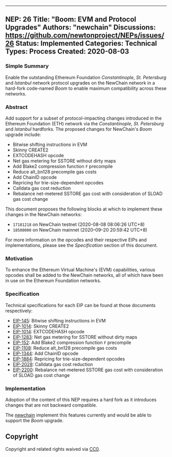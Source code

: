 
---
NEP: 26
Title: "Boom: EVM and Protocol Upgrades"
Authors: "newchain"
Discussions: https://github.com/newtonproject/NEPs/issues/26
Status: Implemented
Categories: Technical
Types: Process
Created: 2020-08-03
---

### Simple Summary

Enable the outstanding Ethereum Foundation _Constantinople_, _St. Petersburg_ and _Istanbul_ network protocol upgrades on the NewChain network in a hard-fork code-named _Boom_ to enable maximum compatibility across these networks.

### Abstract

Add support for a subset of protocol-impacting changes introduced in the Ethereum Foundation (ETH) network via the _Constantinople_, _St. Petersburg_ and _Istanbul_ hardforks. The proposed changes for NewChain's _Boom_ upgrade include:

- Bitwise shifting instructions in EVM
- Skinny CREATE2
- EXTCODEHASH opcode
- Net gas metering for SSTORE without dirty maps
- Add Blake2 compression function `F` precompile
- Reduce alt_bn128 precompile gas costs
- Add ChainID opcode
- Repricing for trie-size-dependent opcodes
- Calldata gas cost reduction
- Rebalance net-metered SSTORE gas cost with consideration of SLOAD gas cost change

This document proposes the following blocks at which to implement these changes in the NewChain networks:

- `17181218` on NewChain testnet (2020-08-08 08:06:26 UTC+8)
- `18500000` on NewChain mainnet (2020–09–20 20:59:42 UTC+8)

For more information on the opcodes and their respective EIPs and implementations, please see the _Specification_ section of this document.

### Motivation

To enhance the Ethereum Virtual Machine's (EVM) capabilities, various opcodes shall be added to the NewChain networks, all of which have been in use on the Ethereum Foundation networks.

### Specification

Technical specifications for each EIP can be found at those documents respectively:

- [EIP-145](https://eips.ethereum.org/EIPS/eip-145): Bitwise shifting instructions in EVM
- [EIP-1014](https://eips.ethereum.org/EIPS/eip-1014): Skinny CREATE2
- [EIP-1014](https://eips.ethereum.org/EIPS/eip-1052): EXTCODEHASH opcode
- [EIP-1283](https://eips.ethereum.org/EIPS/eip-1283): Net gas metering for SSTORE without dirty maps
- [EIP-152](https://eips.ethereum.org/EIPS/eip-152): Add Blake2 compression function `F` precompile
- [EIP-1108](https://eips.ethereum.org/EIPS/eip-1108): Reduce alt_bn128 precompile gas costs
- [EIP-1344](https://eips.ethereum.org/EIPS/eip-1344): Add ChainID opcode
- [EIP-1884](https://eips.ethereum.org/EIPS/eip-1884): Repricing for trie-size-dependent opcodes
- [EIP-2028](https://eips.ethereum.org/EIPS/eip-2028): Calldata gas cost reduction
- [EIP-2200](https://eips.ethereum.org/EIPS/eip-2200): Rebalance net-metered SSTORE gas cost with consideration of SLOAD gas cost change

### Implementation

Adoption of the content of this NEP requires a hard fork as it introduces changes that are not backward compatible.

The [newchain](https://github.com/newtonproject/newchain) implement this features currently and would be able to support the _Boom_ upgrade.

## Copyright

Copyright and related rights waived via [CC0](https://creativecommons.org/publicdomain/zero/1.0/).

